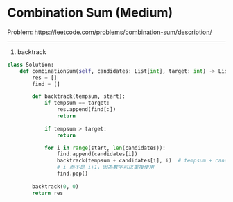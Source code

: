 Combination Sum (Medium)
===

Problem: https://leetcode.com/problems/combination-sum/description/

---

1. backtrack
```python
class Solution:
    def combinationSum(self, candidates: List[int], target: int) -> List[List[int]]:
        res = []
        find = []

        def backtrack(tempsum, start):
            if tempsum == target:
                res.append(find[:])
                return 
            
            if tempsum > target:
                return

            for i in range(start, len(candidates)):
                find.append(candidates[i])
                backtrack(tempsum + candidates[i], i)  # tempsum + candidates[i] 會去看是不是總和等於 target 了
                # i 而不是 i+1，因為數字可以重複使用
                find.pop()
        
        backtrack(0, 0)
        return res
```
